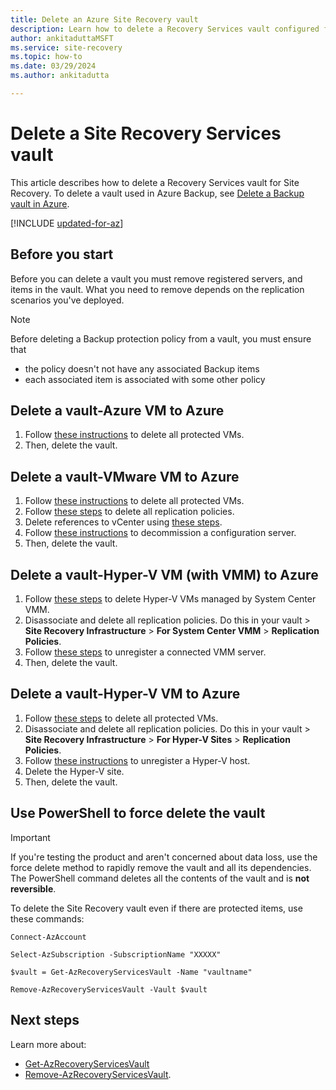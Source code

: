 ```yaml
---
title: Delete an Azure Site Recovery vault
description: Learn how to delete a Recovery Services vault configured for Azure Site Recovery
author: ankitaduttaMSFT
ms.service: site-recovery
ms.topic: how-to
ms.date: 03/29/2024
ms.author: ankitadutta 

---
```

# Delete a Site Recovery Services vault

This article describes how to delete a Recovery Services vault for Site Recovery. To delete a vault used in Azure Backup, see [Delete a Backup vault in Azure](../backup/backup-azure-delete-vault.md).

[!INCLUDE [updated-for-az](~/reusable-content/ce-skilling/azure/includes/updated-for-az.md)]


## Before you start

Before you can delete a vault you must remove registered servers, and items in the vault. What you need to remove depends on the replication scenarios you've deployed. 

> [!NOTE]  
> Before deleting a Backup protection policy from a vault, you must ensure that
> - the policy doesn't not have any associated Backup items
> - each associated item is associated with some other policy

## Delete a vault-Azure VM to Azure

1. Follow [these instructions](site-recovery-manage-registration-and-protection.md#disable-protection-for-a-azure-vm-azure-to-azure) to delete all protected VMs.
2. Then, delete the vault.

## Delete a vault-VMware VM to Azure

1. Follow [these instructions](site-recovery-manage-registration-and-protection.md#disable-protection-for-a-vmware-vm-or-physical-server-vmware-to-azure) to delete all protected VMs.
2. Follow [these steps](vmware-azure-set-up-replication.md#disassociate-or-delete-a-replication-policy) to delete all replication policies.
3. Delete references to vCenter using [these steps](vmware-azure-manage-vcenter.md#delete-a-vcenter-server).
4. Follow [these instructions](vmware-azure-manage-configuration-server.md#delete-or-unregister-a-configuration-server) to decommission a configuration server.
5. Then, delete the vault.


## Delete a vault-Hyper-V VM (with VMM) to Azure

1. Follow [these steps](site-recovery-manage-registration-and-protection.md#disable-protection-for-a-hyper-v-virtual-machine-replicating-to-azure-using-the-system-center-vmm-to-azure-scenario) to delete Hyper-V VMs managed by System Center VMM.
2. Disassociate and delete all replication policies. Do this in your vault > **Site Recovery Infrastructure** > **For System Center VMM** > **Replication Policies**.
3. Follow [these steps](site-recovery-manage-registration-and-protection.md#unregister-a-vmm-server) to unregister a connected VMM server.
4. Then, delete the vault.

## Delete a vault-Hyper-V VM to Azure

1. Follow [these steps](site-recovery-manage-registration-and-protection.md#disable-protection-for-a-hyper-v-virtual-machine-hyper-v-to-azure) to delete all protected VMs.
2. Disassociate  and delete all replication policies. Do this in  your vault > **Site Recovery Infrastructure** > **For Hyper-V Sites** > **Replication Policies**.
3. Follow [these instructions](site-recovery-manage-registration-and-protection.md#unregister-a-hyper-v-host-in-a-hyper-v-site) to unregister a Hyper-V host.
4. Delete the Hyper-V site.
5. Then, delete the vault.


## Use PowerShell to force delete the vault 

> [!Important]
> If you're testing the product and aren't concerned about data loss, use the force delete method to rapidly remove the vault and all its dependencies.
> The PowerShell command deletes all the contents of the vault and is **not reversible**.

To delete the Site Recovery vault even if there are protected items, use these commands:

```azurepowershell
Connect-AzAccount

Select-AzSubscription -SubscriptionName "XXXXX"

$vault = Get-AzRecoveryServicesVault -Name "vaultname"

Remove-AzRecoveryServicesVault -Vault $vault
```

## Next steps

Learn more about:

-  [Get-AzRecoveryServicesVault](/powershell/module/az.recoveryservices/get-azrecoveryservicesvault)
- [Remove-AzRecoveryServicesVault](/powershell/module/az.recoveryservices/remove-azrecoveryservicesvault).
